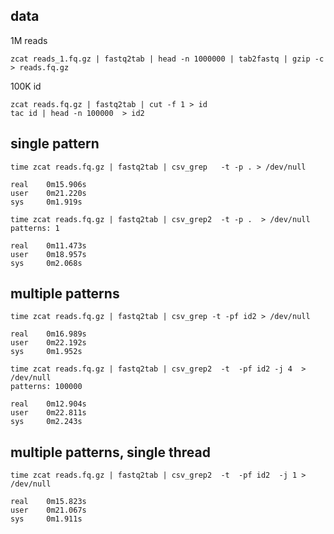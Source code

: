 ## data

1M reads

    zcat reads_1.fq.gz | fastq2tab | head -n 1000000 | tab2fastq | gzip -c > reads.fq.gz

100K id

    zcat reads.fq.gz | fastq2tab | cut -f 1 > id
    tac id | head -n 100000  > id2
    
## single pattern

    time zcat reads.fq.gz | fastq2tab | csv_grep   -t -p . > /dev/null
    
    real    0m15.906s                                                                                      
    user    0m21.220s                                                                                      
    sys     0m1.919s  

    time zcat reads.fq.gz | fastq2tab | csv_grep2  -t -p .  > /dev/null 
    patterns: 1
    
    real    0m11.473s
    user    0m18.957s
    sys     0m2.068s


## multiple patterns

    time zcat reads.fq.gz | fastq2tab | csv_grep -t -pf id2 > /dev/null 
    
    real    0m16.989s
    user    0m22.192s
    sys     0m1.952s

    time zcat reads.fq.gz | fastq2tab | csv_grep2  -t  -pf id2 -j 4  > /dev/null 
    patterns: 100000
    
    real    0m12.904s
    user    0m22.811s
    sys     0m2.243s
    
## multiple patterns, single thread
    
    time zcat reads.fq.gz | fastq2tab | csv_grep2  -t  -pf id2  -j 1 > /dev/null 

    real    0m15.823s
    user    0m21.067s
    sys     0m1.911s

